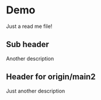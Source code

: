 # Demo

Just a read me file!

## Sub header

Another description

## Header for origin/main2

Just another description

